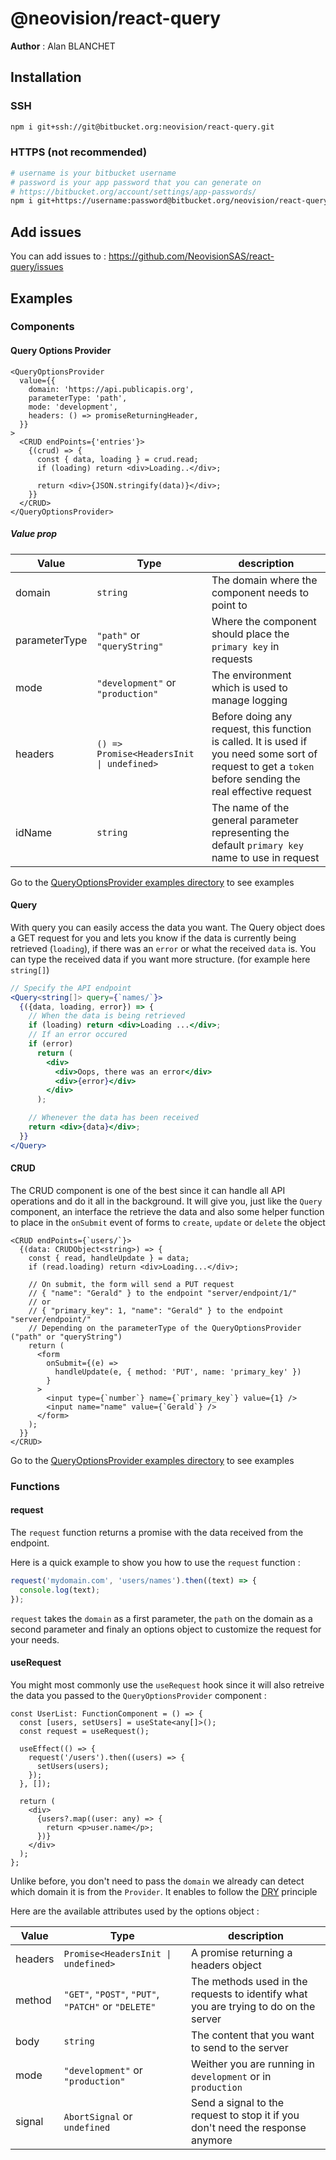 # @neovision/react-query

**Author** : Alan BLANCHET

## Installation

### SSH

```bash
npm i git+ssh://git@bitbucket.org:neovision/react-query.git
```

### HTTPS (not recommended)

```bash
# username is your bitbucket username
# password is your app password that you can generate on
# https://bitbucket.org/account/settings/app-passwords/
npm i git+https://username:password@bitbucket.org/neovision/react-query.git
```

## Add issues

You can add issues to :
https://github.com/NeovisionSAS/react-query/issues

## Examples

### Components

#### Query Options Provider

```tsx
<QueryOptionsProvider
  value={{
    domain: 'https://api.publicapis.org',
    parameterType: 'path',
    mode: 'development',
    headers: () => promiseReturningHeader,
  }}
>
  <CRUD endPoints={'entries'}>
    {(crud) => {
      const { data, loading } = crud.read;
      if (loading) return <div>Loading..</div>;

      return <div>{JSON.stringify(data)}</div>;
    }}
  </CRUD>
</QueryOptionsProvider>
```

##### Value prop

| Value         | Type                                      | description                                                                                                                                               |
| ------------- | ----------------------------------------- | --------------------------------------------------------------------------------------------------------------------------------------------------------- |
| domain        | `string`                                  | The domain where the component needs to point to                                                                                                          |
| parameterType | `"path"` or `"queryString"`               | Where the component should place the `primary key` in requests                                                                                            |
| mode          | `"development"` or `"production"`         | The environment which is used to manage logging                                                                                                           |
| headers       | `() => Promise<HeadersInit \| undefined>` | Before doing any request, this function is called. It is used if you need some sort of request to get a `token` before sending the real effective request |
| idName        | `string`                                  | The name of the general parameter representing the default `primary key` name to use in request                                                           |

Go to the [QueryOptionsProvider examples directory](https://bitbucket.org/neovision/react-query/src/master/src/examples/QueryOptionsProvider) to see examples

#### Query

With query you can easily access the data you want. The Query object does a GET request for you and lets you know if the data is currently being retrieved (`loading`), if there was an `error` or what the received `data` is. You can type the received data if you want more structure. (for example here `string[]`)

```jsx
// Specify the API endpoint
<Query<string[]> query={`names/`}>
  {({data, loading, error}) => {
    // When the data is being retrieved
    if (loading) return <div>Loading ...</div>;
    // If an error occured
    if (error)
      return (
        <div>
          <div>Oops, there was an error</div>
          <div>{error}</div>
        </div>
      );

    // Whenever the data has been received
    return <div>{data}</div>;
  }}
</Query>
```

#### CRUD

The CRUD component is one of the best since it can handle all API operations and do it all in the background. It will give you, just like the `Query` component, an interface the retrieve the data and also some helper function to place in the `onSubmit` event of forms to `create`, `update` or `delete` the object

```tsx
<CRUD endPoints={`users/`}>
  {(data: CRUDObject<string>) => {
    const { read, handleUpdate } = data;
    if (read.loading) return <div>Loading...</div>;

    // On submit, the form will send a PUT request
    // { "name": "Gerald" } to the endpoint "server/endpoint/1/"
    // or
    // { "primary_key": 1, "name": "Gerald" } to the endpoint "server/endpoint/"
    // Depending on the parameterType of the QueryOptionsProvider ("path" or "queryString")
    return (
      <form
        onSubmit={(e) =>
          handleUpdate(e, { method: 'PUT', name: 'primary_key' })
        }
      >
        <input type={`number`} name={`primary_key`} value={1} />
        <input name="name" value={`Gerald`} />
      </form>
    );
  }}
</CRUD>
```

Go to the [QueryOptionsProvider examples directory](https://bitbucket.org/neovision/react-query/src/master/src/examples/CRUD) to see examples

### Functions

#### request

The `request` function returns a promise with the data received from the endpoint.

Here is a quick example to show you how to use the `request` function :

```ts
request('mydomain.com', 'users/names').then((text) => {
  console.log(text);
});
```

`request` takes the `domain` as a first parameter, the `path` on the domain as a second parameter and finaly an options object to customize the request for your needs.

#### useRequest

You might most commonly use the `useRequest` hook since it will also retreive the data you passed to the `QueryOptionsProvider` component :

```tsx
const UserList: FunctionComponent = () => {
  const [users, setUsers] = useState<any[]>();
  const request = useRequest();

  useEffect(() => {
    request('/users').then((users) => {
      setUsers(users);
    });
  }, []);

  return (
    <div>
      {users?.map((user: any) => {
        return <p>user.name</p>;
      })}
    </div>
  );
};
```

Unlike before, you don't need to pass the `domain` we already can detect which domain it is from the `Provider`. It enables to follow the [DRY](https://en.wikipedia.org/wiki/Don%27t_repeat_yourself) principle

Here are the available attributes used by the options object :

| Value   | Type                                                | description                                                                          |
| ------- | --------------------------------------------------- | ------------------------------------------------------------------------------------ |
| headers | `Promise<HeadersInit \| undefined>`                 | A promise returning a headers object                                                 |
| method  | `"GET"`, `"POST"`, `"PUT"`, `"PATCH"` or `"DELETE"` | The methods used in the requests to identify what you are trying to do on the server |
| body    | `string`                                            | The content that you want to send to the server                                      |
| mode    | `"development"` or `"production"`                   | Weither you are running in `development` or in `production`                          |
| signal  | `AbortSignal` or `undefined`                        | Send a signal to the request to stop it if you don't need the response anymore       |
